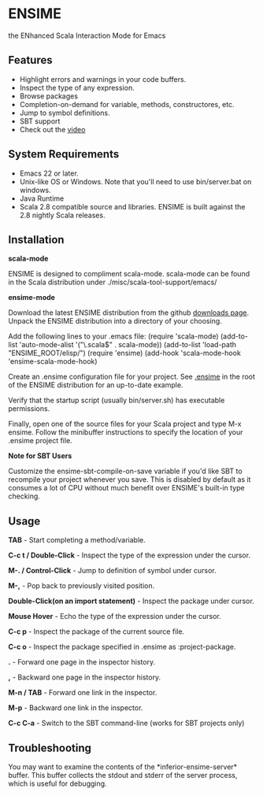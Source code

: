 # ENSIME
the ENhanced Scala Interaction Mode for Emacs

## Features

- Highlight errors and warnings in your code buffers.
- Inspect the type of any expression.
- Browse packages
- Completion-on-demand for variable, methods, constructores, etc.
- Jump to symbol definitions.
- SBT support
- Check out the [video](http://www.youtube.com/watch?v=A2Lai8IjLoY)

## System Requirements

- Emacs 22 or later.
- Unix-like OS or Windows. Note that you'll need to use bin/server.bat on windows.
- Java Runtime
- Scala 2.8 compatible source and libraries. ENSIME is built against the 2.8 nightly Scala releases. 


## Installation

__scala-mode__

ENSIME is designed to compliment scala-mode. scala-mode can be found in the Scala distribution under ./misc/scala-tool-support/emacs/

__ensime-mode__

Download the latest ENSIME distribution from the github [downloads page](http://github.com/aemoncannon/ensime/downloads). Unpack the ENSIME distribution into a directory of your choosing. 

Add the following lines to your .emacs file:
    (require 'scala-mode)
    (add-to-list 'auto-mode-alist '("\\.scala$" . scala-mode))
    (add-to-list 'load-path "ENSIME_ROOT/elisp/")
    (require 'ensime)
    (add-hook 'scala-mode-hook 'ensime-scala-mode-hook)

Create an .ensime configuration file for your project. See [.ensime](http://github.com/aemoncannon/ensime/blob/master/.ensime) in the root of the ENSIME distribution for an up-to-date example.

Verify that the startup script (usually bin/server.sh) has executable permissions.

Finally, open one of the source files for your Scala project and type M-x ensime. Follow the minibuffer instructions to specify the location of your .ensime project file. 


__Note for SBT Users__ 

Customize the ensime-sbt-compile-on-save variable if you'd like SBT to recompile your project whenever you save. This is disabled by default as it consumes a lot of CPU without much benefit over ENSIME's built-in type checking.




## Usage

__TAB__    - Start completing a method/variable.

__C-c t  /  Double-Click__  - Inspect the type of the expression under the cursor.

__M-.  /  Control-Click__  - Jump to definition of symbol under cursor.

__M-,__  - Pop back to previously visited position.

__Double-Click(on an import statement)__  - Inspect the package under cursor.

__Mouse Hover__    - Echo the type of the expression under the cursor.

__C-c p__  - Inspect the package of the current source file.

__C-c o__  - Inspect the package specified in .ensime as :project-package.

__.__  - Forward one page in the inspector history.

__,__  - Backward one page in the inspector history.

__M-n  /  TAB__  - Forward one link in the inspector.

__M-p__  - Backward one link in the inspector.

__C-c C-a__  - Switch to the SBT command-line (works for SBT projects only)







## Troubleshooting

You may want to examine the contents of the \*inferior-ensime-server\* buffer. This buffer collects the stdout and stderr of the server process, which is useful for debugging.


  






